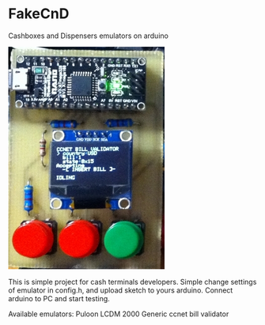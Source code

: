 # FakeCnD
Cashboxes and Dispensers emulators on arduino

![App Screenshot](./device.jpg)  

This is simple project for cash terminals developers.
Simple change settings of emulator in config.h, and upload sketch to yours arduino.
Connect arduino to PC and start testing.

Available emulators:
Puloon LCDM 2000
Generic ccnet bill validator
